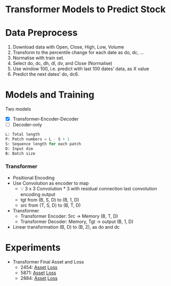 # Transformer Models to Predict Stock 
# Data Preprocess

1. Download data with Open, Close, High, Low, Volume
2. Transform to the percentile change for each date as do, dc, …
3. Normalise with train set.
4. Select do, dc, dh, dl, dv, and Close (Normalise)
5. Use window 100, i.e. predict with last 100 dates’ data, as X value
6. Predict the next dates’ do, dc6. 

# Models and Training
Two models 
- [x] Transformer-Encoder-Decoder
- [ ] Decoder-only
```python
L: Total length
P: Patch numbers = L - S + 1
S: Sequence length for each patch
D: Input dim
B: Batch size
```
### Transformer
- Positional Encoding
- Use Convolution as encoder to map
    - 💡 3 x 3 Convolution * 3 with residual connection last convolution encoding output   
    - tgt from (B, S, D) to (B, 1, D)  
    - src from (T, S, D) to (B, T, D)      
- Transformer
    - Transformer Encoder: Src → Memory (B, T, D) 
    - Transformer Decoder: Memory, Tgt → output (B, 1, D)
- Linear transformation (B, D) to (B, 2), as do and dc

# Experiments
- Transformer Final Asset and Loss
    - 2454: 
    [Asset](https://github.com/KJJHHH/Stocks/blob/main/Stock_Individual_Transformer/Model-Transformer/Model_Result/TransEnDecoder-Window10-EL1-DL1-Hid128-NHead1_class2_2454_backtest.png)
    [Loss](https://github.com/KJJHHH/Stocks/blob/main/Stock_Individual_Transformer/Model-Transformer/Model_Result/TransEnDecoder-Window10-EL1-DL1-Hid128-NHead1_class2_2454_loss.png)
    - 5871: 
    [Asset](https://github.com/KJJHHH/Stocks/blob/main/Stock_Individual_Transformer/Model-Transformer/Model_Result/TransEnDecoder-Window10-EL1-DL1-Hid128-NHead1_class2_5871_backtest.png)
    [Loss](https://github.com/KJJHHH/Stocks/blob/main/Stock_Individual_Transformer/Model-Transformer/Model_Result/TransEnDecoder-Window10-EL1-DL1-Hid128-NHead1_class2_2884_loss.png)
    - 2884: 
    [Asset](https://github.com/KJJHHH/Stocks/blob/main/Stock_Individual_Transformer/Model-Transformer/Model_Result/TransEnDecoder-Window10-EL1-DL1-Hid128-NHead1_class2_2884_backtest.png)
    [Loss](https://github.com/KJJHHH/Stocks/blob/main/Stock_Individual_Transformer/Model-Transformer/Model_Result/TransEnDecoder-Window10-EL1-DL1-Hid128-NHead1_class2_5871_loss.png)